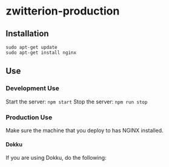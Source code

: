 # zwitterion-production

## Installation

```
sudo apt-get update
sudo apt-get install nginx
```

## Use

### Development Use

Start the server: `npm start`
Stop the server: `npm run stop`

### Production Use

Make sure the machine that you deploy to has NGINX installed.

#### Dokku

If you are using Dokku, do the following:
